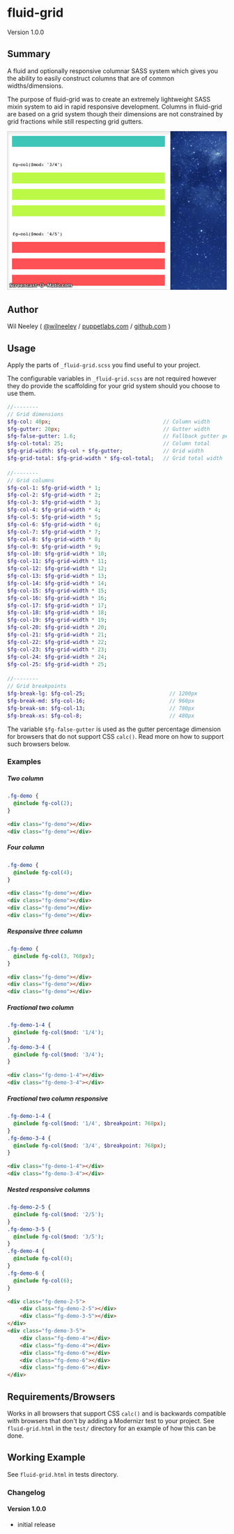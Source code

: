 # fluid-grid

Version 1.0.0

## Summary

A fluid and optionally responsive columnar SASS system which gives you the ability to easily construct columns that are 
of common widths/dimensions.

The purpose of fluid-grid was to create an extremely lightweight SASS mixin system to aid in rapid responsive development. 
Columns in fluid-grid are based on a grid system though their dimensions are not constrained by grid fractions while 
still respecting grid gutters.

![Responsive Columns](https://raw.githubusercontent.com/Xaxis/fluid-grid/master/test/fluid-grid-example-2.gif)

## Author

Wil Neeley ( [@wilneeley](http://twitter.com/wilneeley) / [puppetlabs.com](http://www.puppetlabs.com) / [github.com](https://github.com/Xaxis) )

## Usage

Apply the parts of `_fluid-grid.scss` you find useful to your project.

The configurable variables in `_fluid-grid.scss` are not required however they do provide the scaffolding for your grid
system should you choose to use them.

```sass
//--------
// Grid dimensions
$fg-col: 40px;                                    // Column width
$fg-gutter: 20px;                                 // Gutter width
$fg-false-gutter: 1.6;                            // Fallback gutter percentage
$fg-col-total: 25;                                // Column total
$fg-grid-width: $fg-col + $fg-gutter;             // Grid width
$fg-grid-total: $fg-grid-width * $fg-col-total;   // Grid total width

//--------
// Grid columns
$fg-col-1: $fg-grid-width * 1;
$fg-col-2: $fg-grid-width * 2;
$fg-col-3: $fg-grid-width * 3;
$fg-col-4: $fg-grid-width * 4;
$fg-col-5: $fg-grid-width * 5;
$fg-col-6: $fg-grid-width * 6;
$fg-col-7: $fg-grid-width * 7;
$fg-col-8: $fg-grid-width * 8;
$fg-col-9: $fg-grid-width * 9;
$fg-col-10: $fg-grid-width * 10;
$fg-col-11: $fg-grid-width * 11;
$fg-col-12: $fg-grid-width * 12;
$fg-col-13: $fg-grid-width * 13;
$fg-col-14: $fg-grid-width * 14;
$fg-col-15: $fg-grid-width * 15;
$fg-col-16: $fg-grid-width * 16;
$fg-col-17: $fg-grid-width * 17;
$fg-col-18: $fg-grid-width * 18;
$fg-col-19: $fg-grid-width * 19;
$fg-col-20: $fg-grid-width * 20;
$fg-col-21: $fg-grid-width * 21;
$fg-col-22: $fg-grid-width * 22;
$fg-col-23: $fg-grid-width * 23;
$fg-col-24: $fg-grid-width * 24;
$fg-col-25: $fg-grid-width * 25;

//--------
// Grid breakpoints
$fg-break-lg: $fg-col-25;                           // 1200px
$fg-break-md: $fg-col-16;                           // 960px
$fg-break-sm: $fg-col-13;                           // 780px
$fg-break-xs: $fg-col-8;                            // 480px
```

The variable `$fg-false-gutter` is used as the gutter percentage dimension for browsers that do not support CSS `calc()`.
Read more on how to support such browsers below.

### Examples

##### Two column

```sass
.fg-demo {
  @include fg-col(2);
}
```

```html
<div class="fg-demo"></div>
<div class="fg-demo"></div>
```

##### Four column 

```sass
.fg-demo {
  @include fg-col(4);
}
```

```html
<div class="fg-demo"></div>
<div class="fg-demo"></div>
<div class="fg-demo"></div>
<div class="fg-demo"></div>
```

##### Responsive three column

```sass
.fg-demo {
  @include fg-col(3, 768px);
}
```

```html
<div class="fg-demo"></div>
<div class="fg-demo"></div>
<div class="fg-demo"></div>
```

##### Fractional two column

```sass
.fg-demo-1-4 {
  @include fg-col($mod: '1/4');
}
.fg-demo-3-4 {
  @include fg-col($mod: '3/4');
}
```

```html
<div class="fg-demo-1-4"></div>
<div class="fg-demo-3-4"></div>
```

##### Fractional two column responsive

```sass
.fg-demo-1-4 {
  @include fg-col($mod: '1/4', $breakpoint: 768px);
}
.fg-demo-3-4 {
  @include fg-col($mod: '3/4', $breakpoint: 768px);
}
```

```html
<div class="fg-demo-1-4"></div>
<div class="fg-demo-3-4"></div>
```

##### Nested responsive columns

```sass
.fg-demo-2-5 {
  @include fg-col($mod: '2/5');
}
.fg-demo-3-5 {
  @include fg-col($mod: '3/5');
}
.fg-demo-4 {
  @include fg-col(4);
}
.fg-demo-6 {
  @include fg-col(6);
}
```

```html
<div class="fg-demo-2-5">
    <div class="fg-demo-2-5"></div>
    <div class="fg-demo-3-5"></div>
</div>
<div class="fg-demo-3-5">
    <div class="fg-demo-4"></div>
    <div class="fg-demo-4"></div>
    <div class="fg-demo-6"></div>
    <div class="fg-demo-6"></div>
    <div class="fg-demo-6"></div>
</div>
```

## Requirements/Browsers

Works in all browsers that support CSS `calc()` and is backwards compatible with browsers that don't by adding a Modernizr
test to your project. See `fluid-grid.html` in the `test/` directory for an example of how this can be done.

## Working Example

See `fluid-grid.html` in tests directory.

### Changelog

#### Version 1.0.0

* initial release
